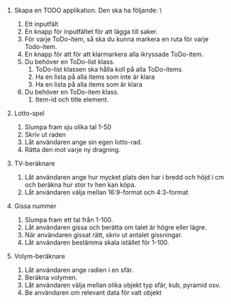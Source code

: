 1. Skapa en TODO applikation. Den ska ha följande: \
   1. Ett inputfält
   2. En knapp för inputfältet för att lägga till saker.
   3. För varje ToDo-item, så ska du kunna markera en ruta för varje Todo-item. 
   4. En knapp för att för att klarmarkera alla ikryssade ToDo-item.
   5. Du behöver en ToDo-list klass.
      1. ToDo-list klassen ska hålla koll på alla ToDo-items
      2. Ha en lista på alla items som inte är klara
      3. Ha en lista på alla items som är klara
   6. Du behöver en ToDo-item klass.
      1. Item-id och title element.

2. Lotto-spel
   1. Slumpa fram sju olika tal 1-50
   2. Skriv ut raden
   3. Låt användaren ange sin egen lotto-rad.
   4. Rätta den mot varje ny dragning.

2. TV-beräknare
   1. Låt användaren ange hur mycket plats den har i bredd och höjd i cm och beräkna hur stor tv hen kan köpa.
   2. Låt användaren välja mellan 16:9-format och 4:3-format

3. Gissa nummer
   1. Slumpa fram ett tal från 1-100.
   2. Låt användaren gissa och berätta om talet är högre eller lägre.
   3. När användaren gissat rätt, skriv ut antalet gissningar.
   4. Låt användaren bestämma skala istället för 1-100.
   
4. Volym-beräknare
   1. Låt användaren ange radien i en sfär.
   2. Beräkna volymen.
   3. Låt användaren välja mellan olika objekt typ sfär, kub, pyramid osv.
   4. Be användaren om relevant data för valt objekt
